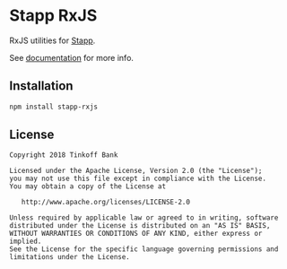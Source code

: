 # Stapp RxJS

RxJS utilities for [Stapp](https://github.com/TinkoffCreditSystems/stapp).

See [documentation](https://stapp.js.org/guides/interop.html) for more info.

## Installation
```bash
npm install stapp-rxjs
```

## License

```
Copyright 2018 Tinkoff Bank

Licensed under the Apache License, Version 2.0 (the "License");
you may not use this file except in compliance with the License.
You may obtain a copy of the License at

   http://www.apache.org/licenses/LICENSE-2.0

Unless required by applicable law or agreed to in writing, software
distributed under the License is distributed on an "AS IS" BASIS,
WITHOUT WARRANTIES OR CONDITIONS OF ANY KIND, either express or implied.
See the License for the specific language governing permissions and
limitations under the License.
```
